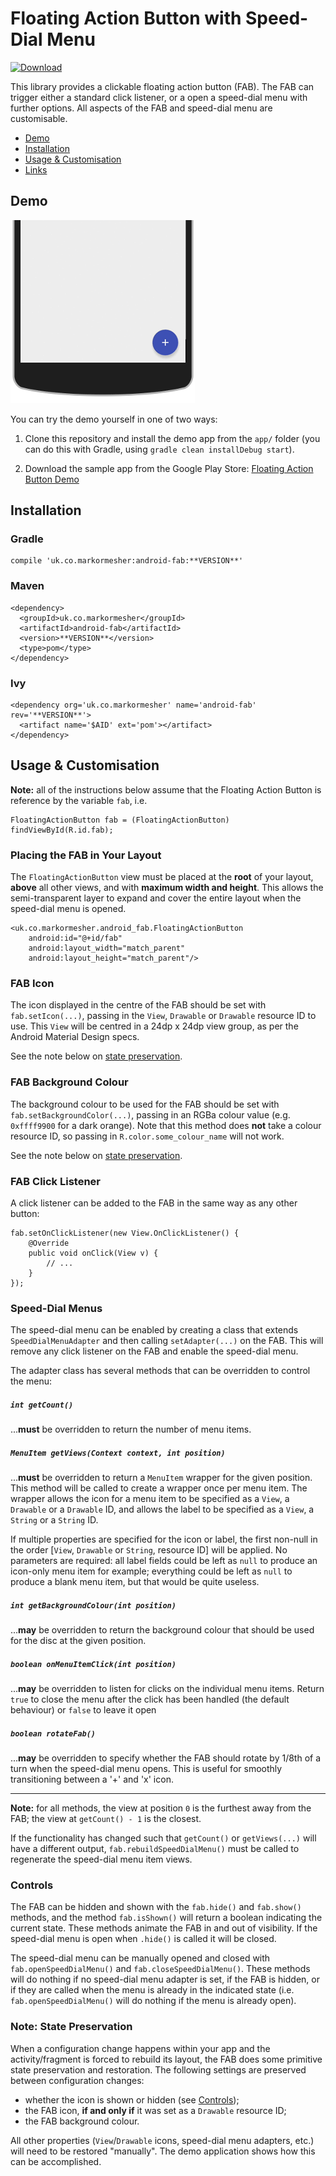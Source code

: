 # Floating Action Button with Speed-Dial Menu

[ ![Download](https://api.bintray.com/packages/markormesher/maven/android-fab/images/download.svg) ](https://bintray.com/markormesher/maven/android-fab/_latestVersion)

This library provides a clickable floating action button (FAB). The FAB can trigger either a standard click listener, or a open a speed-dial menu with further options. All aspects of the FAB and speed-dial menu are customisable.

- [Demo](#demo)
- [Installation](#installation)
- [Usage & Customisation](#usage--customisation)
- [Links](#links)

## Demo

![Demonstration of the speed-dial menu](misc/demo.gif)

You can try the demo yourself in one of two ways:

1. Clone this repository and install the demo app from the `app/` folder (you can do this with Gradle, using `gradle clean installDebug start`).

2. Download the sample app from the Google Play Store: [Floating Action Button Demo](https://play.google.com/store/apps/details?id=uk.co.markormesher.android_fab.app)

## Installation

### Gradle

    compile 'uk.co.markormesher:android-fab:**VERSION**'

### Maven

    <dependency>
      <groupId>uk.co.markormesher</groupId>
      <artifactId>android-fab</artifactId>
      <version>**VERSION**</version>
      <type>pom</type>
    </dependency>

### Ivy

    <dependency org='uk.co.markormesher' name='android-fab' rev='**VERSION**'>
      <artifact name='$AID' ext='pom'></artifact>
    </dependency>

## Usage & Customisation

**Note:** all of the instructions below assume that the Floating Action Button is reference by the variable `fab`, i.e.

    FloatingActionButton fab = (FloatingActionButton) findViewById(R.id.fab);

### Placing the FAB in Your Layout

The `FloatingActionButton` view must be placed at the **root** of your layout, **above** all other views, and with **maximum width and height**. This allows the semi-transparent layer to expand and cover the entire layout when the speed-dial menu is opened.

    <uk.co.markormesher.android_fab.FloatingActionButton
        android:id="@+id/fab"
        android:layout_width="match_parent"
        android:layout_height="match_parent"/>

### FAB Icon

The icon displayed in the centre of the FAB should be set with `fab.setIcon(...)`, passing in the `View`, `Drawable` or `Drawable` resource ID to use. This `View` will be centred in a 24dp x 24dp view group, as per the Android Material Design specs.

See the note below on [state preservation](#note-state-preservation).

### FAB Background Colour

The background colour to be used for the FAB should be set with `fab.setBackgroundColor(...)`, passing in an RGBa colour value (e.g. `0xffff9900` for a dark orange). Note that this method does **not** take a colour resource ID, so passing in `R.color.some_colour_name` will not work.

See the note below on [state preservation](#note-state-preservation).

### FAB Click Listener

A click listener can be added to the FAB in the same way as any other button:

    fab.setOnClickListener(new View.OnClickListener() {
        @Override
        public void onClick(View v) {
            // ...
        }
    });

### Speed-Dial Menus

The speed-dial menu can be enabled by creating a class that extends `SpeedDialMenuAdapter` and then calling `setAdapter(...)` on the FAB. This will remove any click listener on the FAB and enable the speed-dial menu.

The adapter class has several methods that can be overridden to control the menu:

##### `int getCount()`

...**must** be overridden to return the number of menu items.

##### `MenuItem getViews(Context context, int position)`

...**must** be overridden to return a `MenuItem` wrapper for the given position. This method will be called to create a wrapper once per menu item. The wrapper allows the icon for a menu item to be specified as a `View`, a `Drawable` or a `Drawable` ID, and allows the label to be specified as a `View`, a `String` or a `String` ID.

If multiple properties are specified for the icon or label, the first non-null in the order [`View`, `Drawable` or `String`, resource ID] will be applied. No parameters are required: all label fields could be left as `null` to produce an icon-only menu item for example; everything could be left as `null` to produce a blank menu item, but that would be quite useless.

##### `int getBackgroundColour(int position)`

...**may** be overridden to return the background colour that should be used for the disc at the given position.

##### `boolean onMenuItemClick(int position)`

...**may** be overridden to listen for clicks on the individual menu items. Return `true` to close the menu after the click has been handled (the default behaviour) or `false` to leave it open

##### `boolean rotateFab()`

...**may** be overridden to specify whether the FAB should rotate by 1/8th of a turn when the speed-dial menu opens. This is useful for smoothly transitioning between a '+' and 'x' icon.

---

**Note:** for all methods, the view at position `0` is the furthest away from the FAB; the view at `getCount() - 1` is the closest.

If the functionality has changed such that `getCount()` or `getViews(...)` will have a different output, `fab.rebuildSpeedDialMenu()` must be called to regenerate the speed-dial menu item views.

### Controls

The FAB can be hidden and shown with the `fab.hide()` and `fab.show()` methods, and the method `fab.isShown()` will return a boolean indicating the current state. These methods animate the FAB in and out of visibility. If the speed-dial menu is open when `.hide()` is called it will be closed.  

The speed-dial menu can be manually opened and closed with `fab.openSpeedDialMenu()` and `fab.closeSpeedDialMenu()`. These methods will do nothing if no speed-dial menu adapter is set, if the FAB is hidden, or if they are called when the menu is already in the indicated state (i.e. `fab.openSpeedDialMenu()` will do nothing if the menu is already open).

### Note: State Preservation

When a configuration change happens within your app and the activity/fragment is forced to rebuild its layout, the FAB does some primitive state preservation and restoration. The following settings are preserved between configuration changes:

- whether the icon is shown or hidden (see [Controls](#controls));
- the FAB icon, **if and only if** it was set as a `Drawable` resource ID;
- the FAB background colour.

All other properties (`View`/`Drawable` icons, speed-dial menu adapters, etc.) will need to be restored "manually". The demo application shows how this can be accomplished.